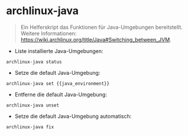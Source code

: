# archlinux-java

> Ein Helferskript das Funktionen für Java-Umgebungen bereitstellt.
> Weitere Informationen: <https://wiki.archlinux.org/title/Java#Switching_between_JVM>.

- Liste installierte Java-Umgebungen:

`archlinux-java status`

- Setze die default Java-Umgebung:

`archlinux-java set {{java_environment}}`

- Entferne die default Java-Umgebung:

`archlinux-java unset`

- Setze die default Java-Umgebung automatisch:

`archlinux-java fix`
